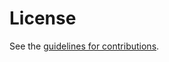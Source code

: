 # License

See the
[guidelines for contributions](https://github.com/felixlinker/draft-linker-digital-emblem/blob/main/CONTRIBUTING.md).
